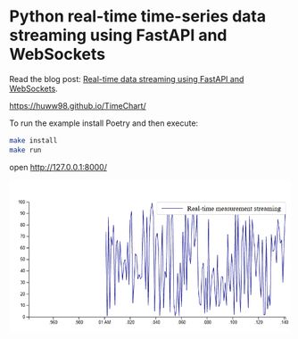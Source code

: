 # Python real-time time-series data streaming using FastAPI and WebSockets

Read the blog post: [Real-time data streaming using FastAPI and WebSockets](https://stribny.name/blog/2020/07/real-time-data-streaming-using-fastapi-and-websockets).

<https://huww98.github.io/TimeChart/>

To run the example install Poetry and then execute:

```bash
make install
make run
```

open <http://127.0.0.1:8000/>

![alt text](image.png)
